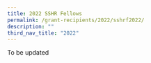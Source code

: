 ```yaml
---
title: 2022 SSHR Fellows
permalink: /grant-recipients/2022/sshrf2022/
description: ""
third_nav_title: "2022"
---
```

To be updated